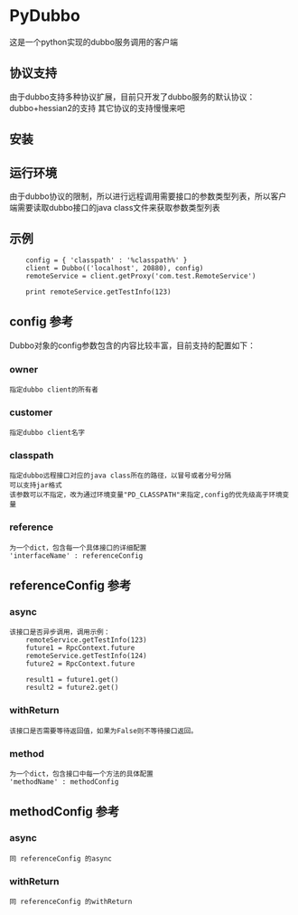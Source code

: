 PyDubbo
=======

这是一个python实现的dubbo服务调用的客户端

协议支持
------------
由于dubbo支持多种协议扩展，目前只开发了dubbo服务的默认协议：dubbo+hessian2的支持
其它协议的支持慢慢来吧

安装
--------

运行环境
-----------
由于dubbo协议的限制，所以进行远程调用需要接口的参数类型列表，所以客户端需要读取dubbo接口的java class文件来获取参数类型列表

示例
----------
        config = { 'classpath' : '%classpath%' }
        client = Dubbo(('localhost', 20880), config)
        remoteService = client.getProxy('com.test.RemoteService')

        print remoteService.getTestInfo(123)

config 参考
-----------
Dubbo对象的config参数包含的内容比较丰富，目前支持的配置如下：

### owner
    指定dubbo client的所有者
### customer
    指定dubbo client名字
### classpath
    指定dubbo远程接口对应的java class所在的路径，以冒号或者分号分隔
    可以支持jar格式
    该参数可以不指定，改为通过环境变量"PD_CLASSPATH"来指定,config的优先级高于环境变量
### reference
    为一个dict，包含每一个具体接口的详细配置
    'interfaceName' : referenceConfig

referenceConfig 参考
-----------------------
### async
    该接口是否异步调用，调用示例：
        remoteService.getTestInfo(123)
        future1 = RpcContext.future
        remoteService.getTestInfo(124)
        future2 = RpcContext.future

        result1 = future1.get()
        result2 = future2.get()

### withReturn
    该接口是否需要等待返回值，如果为False则不等待接口返回。

### method
    为一个dict，包含接口中每一个方法的具体配置
    'methodName' : methodConfig

methodConfig 参考
----------------------
### async
    同 referenceConfig 的async
### withReturn
    同 referenceConfig 的withReturn
